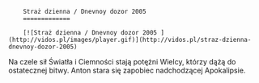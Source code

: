 
        Straż dzienna / Dnevnoy dozor 2005 
        =============
        
        [![Straż dzienna / Dnevnoy dozor 2005 ](http://vidos.pl/images/player.gif)](http://vidos.pl/straz-dzienna-dnevnoy-dozor-2005)
        
        
 Na czele sił Światła i Ciemności stają potężni Wielcy, którzy dążą do ostatecznej bitwy. Anton stara się zapobiec nadchodzącej Apokalipsie.
    